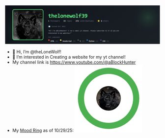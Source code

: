 ![thelonewolf39's GitHub Banner](https://raw.githubusercontent.com/thelonewolf39/thelonewolf39/main/banner.png)
- 👋 Hi, I’m @theLoneWolf!
- 👀 I’m interested in Creating a website for my yt channel!
- My channel link is https://www.youtube.com/@aBlockHunter
- My [Mood Ring](thelonewolf39.github.io/Github-Mood-Rings/) as of 10/29/25: ![thelonewolf39's Mood Ring](https://raw.githubusercontent.com/thelonewolf39/thelonewolf39/main/thelonewolf39-mood-ring.png)

<!---
aiden257/aiden257 is a ✨ special ✨ repository because its `README.md` (this file) appears on your GitHub profile.
You can click the Preview link to take a look at your changes.
--->
